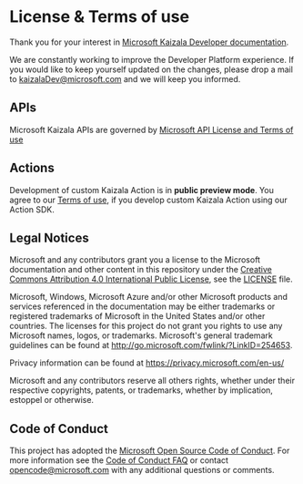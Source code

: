 # License & Terms of use

Thank you for your interest in [Microsoft Kaizala Developer documentation](index).

We are constantly working to improve the Developer Platform experience. If you would like to keep yourself updated on the changes, please drop a mail to kaizalaDev@microsoft.com and we will keep you informed.


## APIs
Microsoft Kaizala APIs are governed by [Microsoft API License and Terms of use](/outlook/rest/terms-of-use)

## Actions

Development of custom Kaizala Action is in **public preview mode**. You agree to our [Terms of use](ActionSDKLicense.md), if you develop custom Kaizala Action using our Action SDK.


## Legal Notices
Microsoft and any contributors grant you a license to the Microsoft documentation and other content
in this repository under the [Creative Commons Attribution 4.0 International Public License](https://creativecommons.org/licenses/by/4.0/legalcode),
see the [LICENSE](LICENSE.md) file.

Microsoft, Windows, Microsoft Azure and/or other Microsoft products and services referenced in the documentation
may be either trademarks or registered trademarks of Microsoft in the United States and/or other countries.
The licenses for this project do not grant you rights to use any Microsoft names, logos, or trademarks.
Microsoft's general trademark guidelines can be found at http://go.microsoft.com/fwlink/?LinkID=254653.

Privacy information can be found at https://privacy.microsoft.com/en-us/

Microsoft and any contributors reserve all others rights, whether under their respective copyrights, patents,
or trademarks, whether by implication, estoppel or otherwise.

## Code of Conduct
This project has adopted the [Microsoft Open Source Code of Conduct](https://opensource.microsoft.com/codeofconduct/). For more information see the [Code of Conduct FAQ](https://opensource.microsoft.com/codeofconduct/faq/) or contact [opencode@microsoft.com](mailto:opencode@microsoft.com) with any additional questions or comments.
